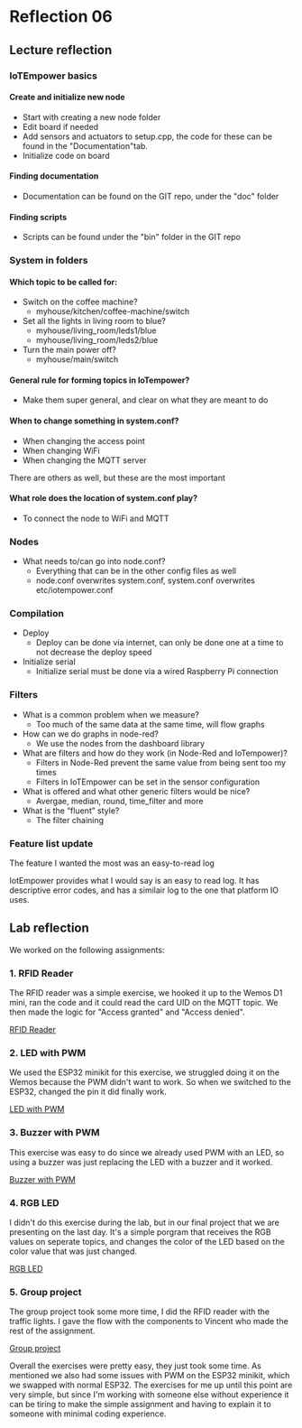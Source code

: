 # Reflection 06

## Lecture reflection

### IoTEmpower basics

#### Create and initialize new node
- Start with creating a new node folder
- Edit board if needed
- Add sensors and actuators to setup.cpp, the code for these can be found in the "Documentation"tab.
- Initialize code on board

#### Finding documentation
- Documentation can be found on the GIT repo, under the "doc" folder

#### Finding scripts
- Scripts can be found under the "bin" folder in the GIT repo

### System in folders

#### Which topic to be called for:
- Switch on the coffee machine?
    - myhouse/kitchen/coffee-machine/switch
- Set all the lights in living room to blue?
    - myhouse/living_room/leds1/blue
    - myhouse/living_room/leds2/blue
- Turn the main power off?
    - myhouse/main/switch

#### General rule for forming topics in IoTempower?
- Make them super general, and clear on what they are meant to do 

#### When to change something in system.conf?
- When changing the access point
- When changing WiFi
- When changing the MQTT server

There are others as well, but these are the most important

#### What role does the location of system.conf play?
- To connect the node to WiFi and MQTT

### Nodes
- What needs to/can go into node.conf?
    - Everything that can be in the other config files as well
    - node.conf overwrites system.conf, system.conf overwrites etc/iotempower.conf

### Compilation
- Deploy
    - Deploy can be done via internet, can only be done one at a time to not decrease the deploy speed
- Initialize serial
    - Initialize serial must be done via a wired Raspberry Pi connection

### Filters

- What is a common problem when we measure?
    - Too much of the same data at the same time, will flow graphs 
- How can we do graphs in node-red?
    - We use the nodes from the dashboard library
- What are filters and how do they work (in Node-Red and IoTempower)?
    - Filters in Node-Red prevent the same value from being sent too my times
    - Filters in IoTEmpower can be set in the sensor configuration
- What is offered and what other generic filters would be nice?
    - Avergae, median, round, time_filter and more
- What is the “fluent” style?
    - The filter chaining 

### Feature list update
The feature I wanted the most was an easy-to-read log

IotEmpower provides what I would say is an easy to read log. It has descriptive error codes, and has a similair log to the one that platform IO uses.

## Lab reflection
We worked on the following assignments:

### 1. RFID Reader

The RFID reader was a simple exercise, we hooked it up to the Wemos D1 mini, ran the code and it could read the card UID on the MQTT topic. We then made the logic for "Access granted" and "Access denied".

[RFID Reader](/Teamfolder/Group1/exercises/exercise06/README.md#rfid-reader)

### 2. LED with PWM

We used the ESP32 minikit for this exercise, we struggled doing it on the Wemos because the PWM didn't want to work. So when we switched to the ESP32, changed the pin it did finally work.

[LED with PWM](/Teamfolder/Group1/exercises/exercise06/README.md#access-control-system---new-actors---1)

### 3. Buzzer with PWM

This exercise was easy to do since we already used PWM with an LED, so using a buzzer was just replacing the LED with a buzzer and it worked.

[Buzzer with PWM](/Teamfolder/Group1/exercises/exercise06/README.md#access-control-system---new-actors---2)

###  4. RGB LED

I didn't do this exercise during the lab, but in our final project that we are presenting on the last day. It's a simple porgram that receives the RGB values on seperate topics, and changes the color of the LED based on the color value that was just changed.

[RGB LED](/Teamfolder/Final%20Project/README.md)

###  5. Group project

The group project took some more time, I did the RFID reader with the traffic lights. I gave the flow with the components to Vincent who made the rest of the assignment.

[Group project](/Vincent/Days/Sixthday.md#project-1-group)

Overall the exercises were pretty easy, they just took some time. As mentioned we also had some issues with PWM on the ESP32 minikit, which we swapped with normal ESP32. The exercises for me up until this point are very simple, but since I'm working with someone else without experience it can be tiring to make the simple assignment and having to explain it to someone with minimal coding experience.


